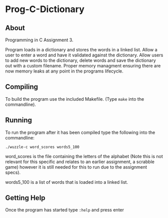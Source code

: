 # Prog-C-Dictionary

## About

Programming in C Assignment 3.

Program loads in a dictionary and stores the words in a linked list. 
Allow a user to enter a word and have it validated against the dictionary.
Allow users to add new words to the dictionary, delete words and save the dictionary out with a custom filename.
Proper memory managment ensuring there are now memory leaks at any point in the programs lifecycle.

## Compiling

To build the program use the included Makefile. (Type `make` into the commandline).

## Running

To run the program after it has been compiled type the following into the commandline:

`./wuzzle-c word_scores words5_100`

word_scores is the file containing the letters of the alphabet (Note this is not relevant for this specific and relates to an earlier assignment,
a scrabble game) however it is still needed for this to run due to the assignment specs). 

words5_100 is a list of words that is loaded into a linked list.

## Getting Help

Once the program has started type `:help` and press enter
